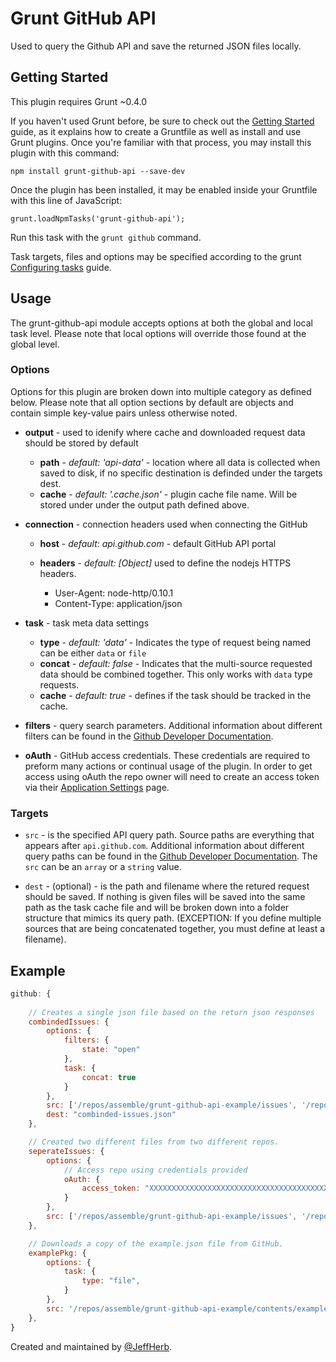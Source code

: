 # Grunt GitHub API

Used to query the Github API and save the returned JSON files locally.

## Getting Started

This plugin requires Grunt ~0.4.0

If you haven't used Grunt before, be sure to check out the [Getting Started](http://gruntjs.com/getting-started) guide, as it explains how to create a Gruntfile as well as install and use Grunt plugins. Once you're familiar with that process, you may install this plugin with this command:

    npm install grunt-github-api --save-dev

Once the plugin has been installed, it may be enabled inside your Gruntfile with this line of JavaScript:

    grunt.loadNpmTasks('grunt-github-api');

Run this task with the `grunt github` command.

Task targets, files and options may be specified according to the grunt [Configuring tasks](http://gruntjs.com/configuring-tasks) guide.

## Usage

The grunt-github-api module accepts options at both the global and local task level. Please note that local options will override those found at the global level.

### Options

Options for this plugin are broken down into multiple category as defined below. Please note that all option sections by default are objects and contain simple key-value pairs unless otherwise noted.

- **output** - used to idenify where cache and downloaded request data should be stored by default

    - **path** - _default: 'api-data'_ - location where all data is collected when saved to disk, if no specific destination is definded under the targets dest.
    - **cache** -  _default: '.cache.json'_ - plugin cache file name. Will be stored under under the output path defined above.


- **connection** - connection headers used when connecting the GitHub

    - **host** - _default: api.github.com_ - default GitHub API portal
    - **headers** - _default: [Object]_ used to define the nodejs HTTPS headers.

        - User-Agent: node-http/0.10.1
        - Content-Type: application/json

- **task** - task meta data settings

    - **type** - _default: 'data'_ - Indicates the type of request being named can be either `data` or `file`
    - **concat** - _default: false_ - Indicates that the multi-source requested data should be combined together. This only works with `data` type requests.
    - **cache** - _default: true_ - defines if  the task should be tracked in the cache.

- **filters** - query search parameters. Additional information about different filters can be found in the [Github Developer Documentation](http://developer.github.com/).

- **oAuth** - GitHub access credentials. These credentials are required to preform many actions or continual usage of the plugin. In order to get access using oAuth the repo owner will need to create an access token via their [Application Settings](https://github.com/settings/applications) page.

### Targets

- `src` - is the specified API query path. Source paths are everything that appears after `api.github.com`. Additional information about different query paths can be found in the [Github Developer Documentation](http://developer.github.com/). The `src` can be an `array` or a `string` value.

- `dest` - (optional) - is the path and filename where the retured request should be saved. If nothing is given files will be saved into the same path as the task cache file and will be broken down into a folder structure that mimics its query path. (EXCEPTION: If you define multiple sources that are being concatenated together, you must define at least a filename).

## Example

```js
github: {
    
    // Creates a single json file based on the return json responses
    combindedIssues: {
        options: {
            filters: {
                state: "open"
            },
            task: {
                concat: true
            }
        },
        src: ['/repos/assemble/grunt-github-api-example/issues', '/repos/assemble/grunt-github-api/issues'],
        dest: "combinded-issues.json"
    },

    // Created two different files from two different repos.
    seperateIssues: {
        options: {
            // Access repo using credentials provided
            oAuth: {
                access_token: "XXXXXXXXXXXXXXXXXXXXXXXXXXXXXXXXXXXXXXXX"
            }
        },
        src: ['/repos/assemble/grunt-github-api-example/issues', '/repos/assemble/grunt-github-api/issues'],
    },

    // Downloads a copy of the example.json file from GitHub.
    examplePkg: {
        options: {
            task: {
                type: "file",
            }
        },
        src: '/repos/assemble/grunt-github-api-example/contents/example.json',
    },
}
```

Created and maintained by [@JeffHerb](https://github.com/JeffHerb).